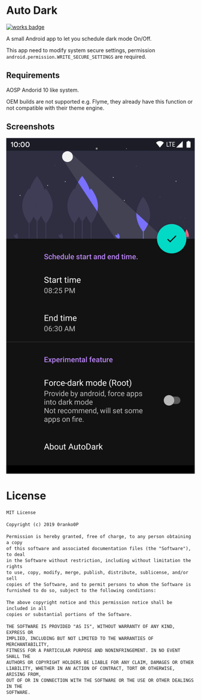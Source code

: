 Auto Dark
======
[![works badge](https://cdn.jsdelivr.net/gh/nikku/works-on-my-machine@v0.2.0/badge.svg)][project_link]

A small Android app to let you schedule dark mode On/Off.

This app need to modify system secure settings, permission ``` android.permission.WRITE_SECURE_SETTINGS``` are required.

## Requirements
AOSP Andorid 10 like system.

OEM builds are not supported e.g. Flyme,
they already have this function or not compatible with their theme engine.

## Screenshots
![Image][screen_link]

# License

	MIT License
	
	Copyright (c) 2019 0ranko0P
	
	Permission is hereby granted, free of charge, to any person obtaining a copy
	of this software and associated documentation files (the "Software"), to deal
	in the Software without restriction, including without limitation the rights
	to use, copy, modify, merge, publish, distribute, sublicense, and/or sell
	copies of the Software, and to permit persons to whom the Software is
	furnished to do so, subject to the following conditions:
	
	The above copyright notice and this permission notice shall be included in all
	copies or substantial portions of the Software.
	
	THE SOFTWARE IS PROVIDED "AS IS", WITHOUT WARRANTY OF ANY KIND, EXPRESS OR
	IMPLIED, INCLUDING BUT NOT LIMITED TO THE WARRANTIES OF MERCHANTABILITY,
	FITNESS FOR A PARTICULAR PURPOSE AND NONINFRINGEMENT. IN NO EVENT SHALL THE
	AUTHORS OR COPYRIGHT HOLDERS BE LIABLE FOR ANY CLAIM, DAMAGES OR OTHER
	LIABILITY, WHETHER IN AN ACTION OF CONTRACT, TORT OR OTHERWISE, ARISING FROM,
	OUT OF OR IN CONNECTION WITH THE SOFTWARE OR THE USE OR OTHER DEALINGS IN THE
	SOFTWARE.
	
[project_link]: https://github.com/0ranko0P/AutoDark
[screen_link]: https://raw.githubusercontent.com/0ranko0P/AutoDark/master/Screenshots/Screenshot.png
